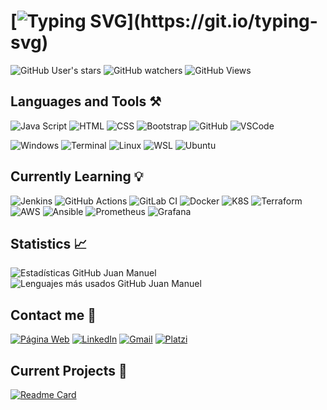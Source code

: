 # [![Typing SVG](https://readme-typing-svg.demolab.com?font=Fira+Code&pause=1000&color=0CF474&center=true&vCenter=true&width=435&lines=Hello%2C+my+name+is+Juan+Manuel!;I'm+Mechatronics+Engineering+Student.;Currently+learning+Web+Development.;And+passionate+about+DevOps-Cloud!)](https://git.io/typing-svg)
![GitHub User's stars](https://img.shields.io/github/stars/juanma010901?style=for-the-badge)
![GitHub watchers](https://img.shields.io/github/watchers/juanma010901/juanma010901?style=for-the-badge)
![GitHub Views](https://komarev.com/ghpvc/?username=juanma010901&style=for-the-badge)

## Languages and Tools ⚒️

![Java Script](https://img.shields.io/badge/JavaScript-F7DF1E?style=for-the-badge&logo=JavaScript&logoColor=white)
![HTML](https://img.shields.io/badge/HTML5-E34F26?style=for-the-badge&logo=html5&logoColor=white)
![CSS](https://img.shields.io/badge/CSS3-1572B6?style=for-the-badge&logo=css3&logoColor=white)
![Bootstrap](https://img.shields.io/badge/Bootstrap-563D7C?style=for-the-badge&logo=bootstrap&logoColor=white)
![GitHub](https://img.shields.io/badge/GitHub-100000?style=for-the-badge&logo=github&logoColor=white)
![VSCode](https://img.shields.io/badge/Visual_Studio_Code-0078D4?style=for-the-badge&logo=visual%20studio%20code&logoColor=white)


![Windows](https://img.shields.io/badge/Windows-0078D6?style=for-the-badge&logo=windows&logoColor=white)
![Terminal](https://img.shields.io/badge/%20terminal-4D4D4D?style=for-the-badge&logo=windows%20terminal&logoColor=white)
![Linux](https://img.shields.io/badge/Linux-FCC624?style=for-the-badge&logo=linux&logoColor=black)
![WSL](https://img.shields.io/badge/WSL-0a97f5?style=for-the-badge&logo=linux&logoColor=white)
![Ubuntu](https://img.shields.io/badge/Ubuntu-E95420?style=for-the-badge&logo=ubuntu&logoColor=white)
![]()

## Currently Learning 💡

![Jenkins](https://img.shields.io/badge/Jenkins-D24939?style=for-the-badge&logo=Jenkins&logoColor=white)
![GitHub Actions](https://img.shields.io/badge/GitHub_Actions-2088FF?style=for-the-badge&logo=github-actions&logoColor=white)
![GitLab CI](https://img.shields.io/badge/GitLab_CI-330F63?style=for-the-badge&logo=gitlab&logoColor=white)
![Docker](https://img.shields.io/badge/docker-%230db7ed.svg?style=for-the-badge&logo=docker&logoColor=white)
![K8S](https://img.shields.io/badge/kubernetes-%23326ce5.svg?style=for-the-badge&logo=kubernetes&logoColor=white)
![Terraform](https://img.shields.io/badge/terraform-%235835CC.svg?style=for-the-badge&logo=terraform&logoColor=white)
![AWS](https://img.shields.io/badge/Amazon_AWS-232F3E?style=for-the-badge&logo=amazon-aws&logoColor=white)
![Ansible](https://img.shields.io/badge/ansible-%231A1918.svg?style=for-the-badge&logo=ansible&logoColor=white)
![Prometheus](https://img.shields.io/badge/Prometheus-E6522C?style=for-the-badge&logo=Prometheus&logoColor=white)
![Grafana](	https://img.shields.io/badge/grafana-%23F46800.svg?style=for-the-badge&logo=grafana&logoColor=white)

## Statistics 📈

![Estadísticas GitHub Juan Manuel](https://github-readme-stats.vercel.app/api?username=juanma010901&show_icons=true&locale=en&theme=blue-green)
![Lenguajes más usados GitHub Juan Manuel](https://github-readme-stats.vercel.app/api/top-langs?username=juanma010901&show_icons=true&locale=en&layout=compact&theme=blue-green)

## Contact me 📧

[![Página Web](https://img.shields.io/badge/Review_my_website-000000?style=for-the-badge&logo=About.me&logoColor=white)](https://juanma010901.github.io/)
[![LinkedIn](https://img.shields.io/badge/LinkedIn_Profile-0077B5?style=for-the-badge&logo=linkedin&logoColor=white)](https://www.linkedin.com/in/juan-manuel-hincapie/)
[![Gmail](https://img.shields.io/badge/Mail_Me-D14836?style=for-the-badge&logo=gmail&logoColor=white)](mailto:juanmahc0109@gmail.com)
[![Platzi](https://img.shields.io/badge/Platzi_Profile-7e96a5?style=for-the-badge&logo=Platzi&link=https://platzi.com/p/juanma0109/)](https://platzi.com/p/juanma0109/)

## Current Projects 🚧
[![Readme Card](https://github-readme-stats.vercel.app/api/pin/?username=juanma010901&repo=Cajero-Automatico&show_icons=true&locale=es&theme=blue-green)](https://github.com/juanma010901/Cajero-Automatico)
